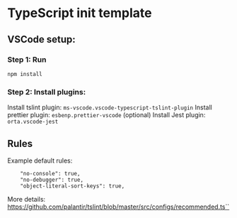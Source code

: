 # TypeScript init template

## VSCode setup:

### Step 1: Run

```
npm install
```

### Step 2: Install plugins:

Install tslint plugin: `ms-vscode.vscode-typescript-tslint-plugin`
Install prettier plugin: `esbenp.prettier-vscode`
(optional) Install Jest plugin: `orta.vscode-jest`

## Rules

Example default rules:

```
    "no-console": true,
    "no-debugger": true,
    "object-literal-sort-keys": true,
```

More details: https://github.com/palantir/tslint/blob/master/src/configs/recommended.ts``
